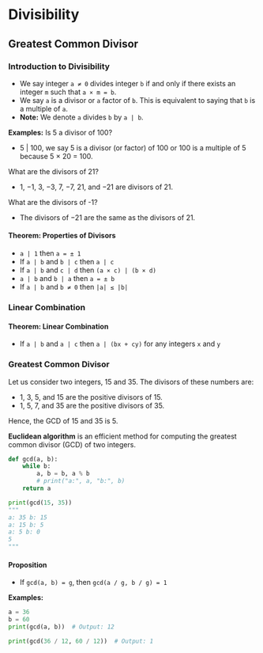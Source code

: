 # Divisibility
## Greatest Common Divisor
### Introduction to Divisibility
- We say integer `a ≠ 0` divides integer `b` if and only if there exists an integer `m` such that `a × m = b`.
- We say `a` is a divisor or `a` factor of `b`. This is equivalent to saying that `b` is a multiple of `a`.
- **Note:** We denote `a` divides `b` by `a | b`.

**Examples:**
Is 5 a divisor of 100?
- 5 | 100, we say 5 is a divisor (or factor) of 100 or 100 is a multiple of 5 because 5 × 20 = 100.

What are the divisors of 21? 
- 1, −1, 3, −3, 7, −7, 21, and −21 are divisors of 21.

What are the divisors of -1?
- The divisors of −21 are the same as the divisors of 21.


#### Theorem: Properties of Divisors
- `a | 1` then `a = ± 1`
- If `a | b` and `b | c` then `a | c`
- If `a | b` and `c | d` then `(a × c) | (b × d)`
- `a | b` and `b | a` then `a = ± b`
- If `a | b` and `b ≠ 0` then `|a| ≤ |b|`

### Linear Combination
#### Theorem: Linear Combination 
- If `a | b` and `a | c` then `a | (bx + cy)` for any integers `x` and `y`

### Greatest Common Divisor
Let us consider two integers, 15 and 35. The divisors of these numbers are:
- 1, 3, 5, and 15 are the positive divisors of 15.
- 1, 5, 7, and 35 are the positive divisors of 35.

Hence, the GCD of 15 and 35 is 5.

**Euclidean algorithm** is an efficient method for computing the greatest common divisor (GCD) of two integers.
```python
def gcd(a, b):
    while b:
        a, b = b, a % b
        # print("a:", a, "b:", b)
    return a

print(gcd(15, 35))
"""
a: 35 b: 15
a: 15 b: 5
a: 5 b: 0
5
"""
```

#### Proposition
- If `gcd(a, b) = g`, then `gcd(a / g, b / g) = 1`

**Examples:**

```python
a = 36
b = 60
print(gcd(a, b))  # Output: 12

print(gcd(36 / 12, 60 / 12))  # Output: 1
```
